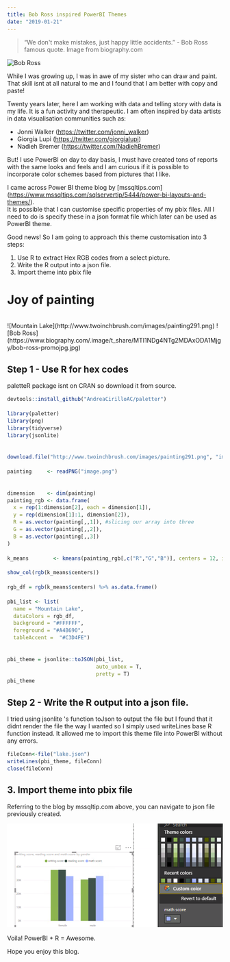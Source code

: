 ```yaml
---
title: Bob Ross inspired PowerBI Themes
date: "2019-01-21"
---
```

> “We don't make mistakes, just happy little accidents.”  - Bob Ross famous quote.
Image from biography.com


![Bob Ross](https://www.biography.com/.image/t_share/MTI1NDg4NTg2MDAxODA1Mjgy/bob-ross-promojpg.jpg)

While I was growing up, I was in awe of my sister who can draw and paint. That skill isnt at all natural to me and I found that I am better with copy and paste! 

Twenty years later, here I am working with data and telling story with data is my life. It is a fun activity and therapeutic. I am often inspired by data artists in data visualisation communities such as:

* Jonni Walker (https://twitter.com/jonni_walker)
* Giorgia Lupi (https://twitter.com/giorgialupi)
* Nadieh Bremer (https://twitter.com/NadiehBremer)

But! I use PowerBI on day to day basis, I must have created tons of reports with the same looks and feels and I am curious if it is possible to incorporate color schemes based from pictures that I like.

I came across Power BI theme blog by [mssqltips.com]  (https://www.mssqltips.com/sqlservertip/5444/power-bi-layouts-and-themes/). 
<br>
It is possible that I can customise specific properties of my pbix files. All I need to do is specify these in a json format file which later can be used as PowerBI theme.

Good news! So I am going to approach this theme customisation into 3 steps:
<br>
1. Use R to extract Hex RGB codes from a select picture.
2. Write the R output into a json file.
3. Import theme into pbix file

# Joy of painting
<br>
![Mountain Lake](http://www.twoinchbrush.com/images/painting291.png)
![Bob Ross](https://www.biography.com/.image/t_share/MTI1NDg4NTg2MDAxODA1Mjgy/bob-ross-promojpg.jpg)

## Step 1 - Use R for hex codes
paletteR package isnt on CRAN so download it from source.

```r
devtools::install_github("AndreaCirilloAC/paletter")

library(paletter)
library(png)
library(tidyverse)
library(jsonlite)


download.file("http://www.twoinchbrush.com/images/painting291.png", "image.png")

painting     <- readPNG("image.png")


dimension    <- dim(painting)
painting_rgb <- data.frame(
  x = rep(1:dimension[2], each = dimension[1]),
  y = rep(dimension[1]:1, dimension[2]),
  R = as.vector(painting[,,1]), #slicing our array into three
  G = as.vector(painting[,,2]),
  B = as.vector(painting[,,3])
)

k_means        <- kmeans(painting_rgb[,c("R","G","B")], centers = 12, iter.max = 30)

show_col(rgb(k_means$centers))

rgb_df = rgb(k_means$centers) %>% as.data.frame() 

pbi_list <- list(
  name = "Mountain Lake",
  dataColors = rgb_df,
  background = "#FFFFFF",
  foreground = "#A4B690",
  tableAccent =  "#C3D4FE")


pbi_theme = jsonlite::toJSON(pbi_list, 
                             auto_unbox = T, 
                             pretty = T)
pbi_theme
```

## Step 2 - Write the R output into a json file.
I tried using jsonlite 's function toJson to output the file but I found that it didnt render the file the way I wanted so I simply used writeLines base R function instead. It allowed me to import this theme file into PowerBI without any errors.

```r
fileConn<-file("lake.json")
writeLines(pbi_theme, fileConn)
close(fileConn)
```

## 3. Import theme into pbix file
Referring to the blog by mssqltip.com above, you can navigate to json file previously created.

![PowerBI Moutain Lake Theme](pbi_theme.png)

Voila! PowerBI + R = Awesome.

Hope you enjoy this blog. 
